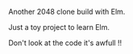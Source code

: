 Another 2048 clone build with Elm.

Just a toy project to learn Elm.

Don't look at the code it's awfull !!

